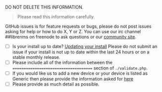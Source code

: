 DO NOT DELETE THIS INFORMATION.

> Please read this information carefully.

GitHub issues is for feature requests or bugs, please do not post issues asking for help or how to do X, Y or Z. 
You can use our irc channel ##librenms on freenode to ask questions or our [community site](https://community.librenms.org).

- [ ] Is your install up to date? [Updating your install](http://docs.librenms.org/General/Updating/)
      Please do not submit an issue if your install is not up to date within the last 24 hours or on a stable monthly release.
- [ ] Please include all of the information between the `====================================` section of `./validate.php`.
- [ ] If you would like us to add a new device or your device is listed as Generic then please provide the information asked for [here](http://docs.librenms.org/Support/FAQ/#faq20)
- [ ] Please provide as much detail as possible.
